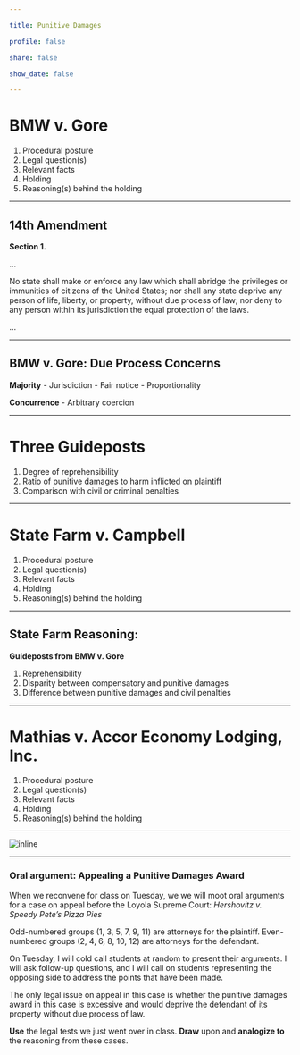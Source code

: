 ```yaml
---

title: Punitive Damages

profile: false

share: false

show_date: false

---
```


# BMW v. Gore

1. Procedural posture
2. Legal question(s)
3. Relevant facts
4. Holding
5. Reasoning(s) behind the holding

---

## 14th Amendment

**Section 1.**

…

No state shall make or enforce any law which shall abridge the privileges or immunities of citizens of the United States; nor shall any state deprive any person of life, liberty, or property, without due process of law; nor deny to any person within its jurisdiction the equal protection of the laws.

…

---

##  BMW v. Gore: Due Process Concerns

**Majority**
\- Jurisdiction
\- Fair notice
\- Proportionality

**Concurrence**
\- Arbitrary coercion

---

# Three Guideposts

1. Degree of reprehensibility
2. Ratio of punitive damages to harm inflicted on plaintiff
3. Comparison with civil or criminal penalties

---

# State Farm v. Campbell

1. Procedural posture
2. Legal question(s)
3. Relevant facts
4. Holding
5. Reasoning(s) behind the holding

---

## State Farm Reasoning:

**Guideposts from BMW v. Gore**

1. Reprehensibility
2. Disparity between compensatory and punitive damages
3. Difference between punitive damages and civil penalties

---

# Mathias v. Accor Economy Lodging, Inc.

1. Procedural posture
2. Legal question(s)
3. Relevant facts
4. Holding
5. Reasoning(s) behind the holding

---

![inline](images/court_map.png)

---

### Oral argument: Appealing a Punitive Damages Award

When we reconvene for class on Tuesday, we we will moot oral arguments for a case on appeal before the Loyola Supreme Court: _Hershovitz v. Speedy Pete’s Pizza Pies_

Odd-numbered groups (1, 3, 5, 7, 9, 11) are attorneys for the plaintiff.
Even-numbered groups (2, 4, 6, 8, 10, 12) are attorneys for the defendant.

On Tuesday, I will cold call students at random to present their arguments. I will ask follow-up questions, and I will call on students representing the opposing side to address the points that have been made.

The only legal issue on appeal in this case is whether the punitive damages award in this case is excessive and would deprive the defendant of its property without due process of law.

**Use** the legal tests we just went over in class.
**Draw** upon and **analogize to** the reasoning from these cases.
